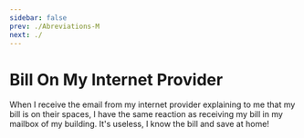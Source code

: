 ```yaml
---
sidebar: false
prev: ./Abreviations-M
next: ./
---
```


# Bill On My Internet Provider

When I receive the email from my internet provider explaining to me that my bill is on their spaces, I have the same reaction as receiving my bill in my mailbox of my building. It's useless, I know the bill and save at home!